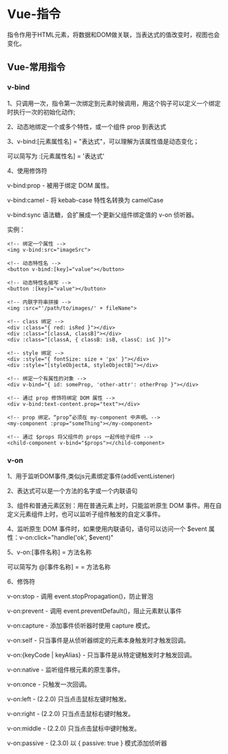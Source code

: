 # Vue-指令

指令作用于HTML元素，将数据和DOM做关联，当表达式的值改变时，视图也会变化。

## Vue-常用指令

### v-bind

1、只调用一次，指令第一次绑定到元素时候调用，用这个钩子可以定义一个绑定时执行一次的初始化动作;

2、动态地绑定一个或多个特性，或一个组件 prop 到表达式

3、v-bind:[元素属性名] = "表达式"，可以理解为该属性值是动态变化；

可以简写为 :[元素属性名] = '表达式'

4、使用修饰符

v-bind:prop - 被用于绑定 DOM 属性。

v-bind:camel - 将 kebab-case 特性名转换为 camelCase

v-bind:sync 语法糖，会扩展成一个更新父组件绑定值的 v-on 侦听器。

实例：
```
<!-- 绑定一个属性 -->
<img v-bind:src="imageSrc">

<!-- 动态特性名 -->
<button v-bind:[key]="value"></button>

<!-- 动态特性名缩写 -->
<button :[key]="value"></button>

<!-- 内联字符串拼接 -->
<img :src="'/path/to/images/' + fileName">

<!-- class 绑定 -->
<div :class="{ red: isRed }"></div>
<div :class="[classA, classB]"></div>
<div :class="[classA, { classB: isB, classC: isC }]">

<!-- style 绑定 -->
<div :style="{ fontSize: size + 'px' }"></div>
<div :style="[styleObjectA, styleObjectB]"></div>

<!-- 绑定一个有属性的对象 -->
<div v-bind="{ id: someProp, 'other-attr': otherProp }"></div>

<!-- 通过 prop 修饰符绑定 DOM 属性 -->
<div v-bind:text-content.prop="text"></div>

<!-- prop 绑定。“prop”必须在 my-component 中声明。-->
<my-component :prop="someThing"></my-component>

<!-- 通过 $props 将父组件的 props 一起传给子组件 -->
<child-component v-bind="$props"></child-component>

```

### v-on

1、用于监听DOM事件,类似js元素绑定事件(addEventListener)

2、表达式可以是一个方法的名字或一个内联语句

3、组件和普通元素区别：用在普通元素上时，只能监听原生 DOM 事件。用在自定义元素组件上时，也可以监听子组件触发的自定义事件。

4、监听原生 DOM 事件时，如果使用内联语句，语句可以访问一个 $event 属性：v-on:click="handle('ok', $event)"

5、v-on:[事件名称] = 方法名称

可以简写为 @[事件名称] = = 方法名称

6、修饰符

v-on:stop - 调用 event.stopPropagation()，防止冒泡

v-on:prevent - 调用 event.preventDefault()，阻止元素默认事件

v-on:capture - 添加事件侦听器时使用 capture 模式。

v-on:self - 只当事件是从侦听器绑定的元素本身触发时才触发回调。

v-on:{keyCode | keyAlias} - 只当事件是从特定键触发时才触发回调。

v-on:native - 监听组件根元素的原生事件。

v-on:once - 只触发一次回调。

v-on:left - (2.2.0) 只当点击鼠标左键时触发。

v-on:right - (2.2.0) 只当点击鼠标右键时触发。

v-on:middle - (2.2.0) 只当点击鼠标中键时触发。

v-on:passive - (2.3.0) 以 { passive: true } 模式添加侦听器